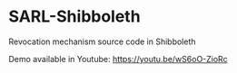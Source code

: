 # SARL-Shibboleth
Revocation mechanism source code in Shibboleth


Demo available in Youtube:
https://youtu.be/wS6oO-ZioRc
